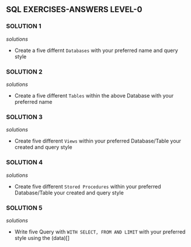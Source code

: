 ## SQL EXERCISES-ANSWERS LEVEL-0

### SOLUTION 1
*solutions*
- Create a five differnt `Databases` with your preferred name and query style



### SOLUTION 2
*solutions*
- Create a five different `Tables` within the above Database with your preferred name



### SOLUTION 3
*solutions*
- Create five different `Views` within your preferred Database/Table your created and query style



### SOLUTION 4
*solutions*
- Create five different `Stored Procedures` within your preferred Database/Table your created and query style



### SOLUTION 5
*solutions*
- Write five Query with `WITH SELECT, FROM AND LIMIT` with your preferred style using the (data)[]


